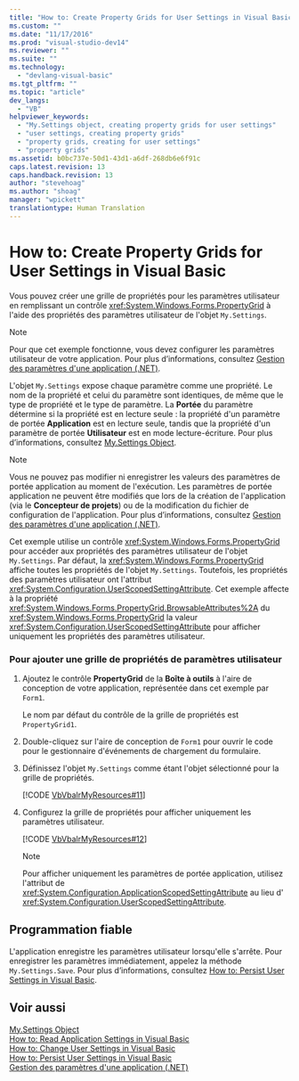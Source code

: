 ```yaml
---
title: "How to: Create Property Grids for User Settings in Visual Basic | Microsoft Docs"
ms.custom: ""
ms.date: "11/17/2016"
ms.prod: "visual-studio-dev14"
ms.reviewer: ""
ms.suite: ""
ms.technology: 
  - "devlang-visual-basic"
ms.tgt_pltfrm: ""
ms.topic: "article"
dev_langs: 
  - "VB"
helpviewer_keywords: 
  - "My.Settings object, creating property grids for user settings"
  - "user settings, creating property grids"
  - "property grids, creating for user settings"
  - "property grids"
ms.assetid: b0bc737e-50d1-43d1-a6df-268db6e6f91c
caps.latest.revision: 13
caps.handback.revision: 13
author: "stevehoag"
ms.author: "shoag"
manager: "wpickett"
translationtype: Human Translation
---
```

# How to: Create Property Grids for User Settings in Visual Basic
Vous pouvez créer une grille de propriétés pour les paramètres utilisateur en remplissant un contrôle <xref:System.Windows.Forms.PropertyGrid> à l'aide des propriétés des paramètres utilisateur de l'objet `My.Settings`.  
  
> [!NOTE]
>  Pour que cet exemple fonctionne, vous devez configurer les paramètres utilisateur de votre application.  Pour plus d’informations, consultez [Gestion des paramètres d'une application \(.NET\)](/visual-studio/ide/managing-application-settings-dotnet).  
  
 L'objet `My.Settings` expose chaque paramètre comme une propriété.  Le nom de la propriété et celui du paramètre sont identiques, de même que le type de propriété et le type de paramètre.  La **Portée** du paramètre détermine si la propriété est en lecture seule : la propriété d'un paramètre de portée **Application** est en lecture seule, tandis que la propriété d'un paramètre de portée **Utilisateur** est en mode lecture\-écriture.  Pour plus d’informations, consultez [My.Settings Object](../../../../visual-basic/language-reference/objects/my-settings-object.md).  
  
> [!NOTE]
>  Vous ne pouvez pas modifier ni enregistrer les valeurs des paramètres de portée application au moment de l'exécution.  Les paramètres de portée application ne peuvent être modifiés que lors de la création de l'application \(via le **Concepteur de projets**\) ou de la modification du fichier de configuration de l'application.  Pour plus d’informations, consultez [Gestion des paramètres d'une application \(.NET\)](/visual-studio/ide/managing-application-settings-dotnet).  
  
 Cet exemple utilise un contrôle <xref:System.Windows.Forms.PropertyGrid> pour accéder aux propriétés des paramètres utilisateur de l'objet `My.Settings`.  Par défaut, la <xref:System.Windows.Forms.PropertyGrid> affiche toutes les propriétés de l'objet `My.Settings`.  Toutefois, les propriétés des paramètres utilisateur ont l'attribut <xref:System.Configuration.UserScopedSettingAttribute>.  Cet exemple affecte à la propriété <xref:System.Windows.Forms.PropertyGrid.BrowsableAttributes%2A> du <xref:System.Windows.Forms.PropertyGrid> la valeur <xref:System.Configuration.UserScopedSettingAttribute> pour afficher uniquement les propriétés des paramètres utilisateur.  
  
### Pour ajouter une grille de propriétés de paramètres utilisateur  
  
1.  Ajoutez le contrôle **PropertyGrid** de la **Boîte à outils** à l'aire de conception de votre application, représentée dans cet exemple par  `Form1`.  
  
     Le nom par défaut du contrôle de la grille de propriétés est `PropertyGrid1`.  
  
2.  Double\-cliquez sur l'aire de conception de `Form1` pour ouvrir le code pour le gestionnaire d'événements de chargement du formulaire.  
  
3.  Définissez l'objet `My.Settings` comme étant l'objet sélectionné pour la grille de propriétés.  
  
     [!CODE [VbVbalrMyResources#11](../CodeSnippet/VS_Snippets_VBCSharp/VbVbalrMyResources#11)]  
  
4.  Configurez la grille de propriétés pour afficher uniquement les paramètres utilisateur.  
  
     [!CODE [VbVbalrMyResources#12](../CodeSnippet/VS_Snippets_VBCSharp/VbVbalrMyResources#12)]  
  
    > [!NOTE]
    >  Pour afficher uniquement les paramètres de portée application, utilisez l'attribut de <xref:System.Configuration.ApplicationScopedSettingAttribute> au lieu d' <xref:System.Configuration.UserScopedSettingAttribute>.  
  
## Programmation fiable  
 L'application enregistre les paramètres utilisateur lorsqu'elle s'arrête.  Pour enregistrer les paramètres immédiatement, appelez la méthode `My.Settings.Save`.  Pour plus d’informations, consultez [How to: Persist User Settings in Visual Basic](../../../../visual-basic/developing-apps/programming/app-settings/how-to-persist-user-settings.md).  
  
## Voir aussi  
 [My.Settings Object](../../../../visual-basic/language-reference/objects/my-settings-object.md)   
 [How to: Read Application Settings in Visual Basic](../../../../visual-basic/developing-apps/programming/app-settings/how-to-read-application-settings.md)   
 [How to: Change User Settings in Visual Basic](../../../../visual-basic/developing-apps/programming/app-settings/how-to-change-user-settings.md)   
 [How to: Persist User Settings in Visual Basic](../../../../visual-basic/developing-apps/programming/app-settings/how-to-persist-user-settings.md)   
 [Gestion des paramètres d'une application \(.NET\)](/visual-studio/ide/managing-application-settings-dotnet)
